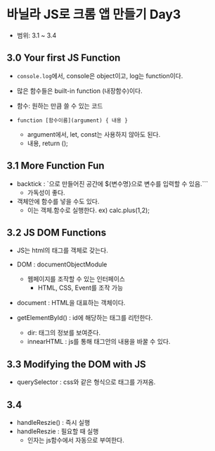 # 바닐라 JS로 크롬 앱 만들기 Day3
+ 범위: 3.1 ~ 3.4

## 3.0 Your first JS Function
+ `console.log`에서, console은 object이고, log는 function이다.

+ 많은 함수들은 built-in function (내장함수)이다.

+ 함수: 원하는 만큼 쓸 수 있는 코드

+ `function [함수이름](argument) {
  내용
}`
  +  argument에서, let, const는 사용하지 않아도 된다.
  + 내용, return ();

## 3.1 More Function Fun
+ backtick : `으로 만들어진 공간에 ${변수명}으로 변수를 입력할 수 있음.```
  + 가독성이 좋다.
+ 객체안에 함수를 넣을 수도 있다.
  + 이는 객체.함수로 실행한다. ex) calc.plus(1,2);

## 3.2 JS DOM Functions
+ JS는 html의 태그를 객체로 갖는다.

+ DOM : documentObjectModule
  + 웹페이지를 조작할 수 있는 인터페이스
    + HTML, CSS, Event를 조작 가능


+ document : HTML을 대표하는 객체이다.
+ getElementById() : id에 해당하는 태그를 리턴한다.
  + dir: 태그의 정보를 보여준다.
  + innearHTML : js를 통해 태그안의 내용을 바꿀 수 있다.

## 3.3 Modifying the DOM with JS
+ querySelector : css와 같은 형식으로 태그를 가져옴.

## 3.4

+ handleReszie() : 즉시 실행
+ handleReszie : 필요할 때 실행
  + 인자는 js함수에서 자동으로 부여한다.

